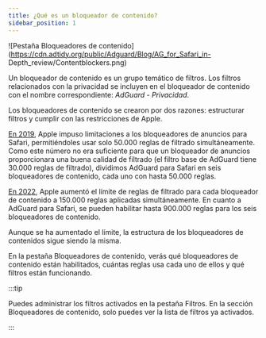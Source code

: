 ```yaml
---
title: ¿Qué es un bloqueador de contenido?
sidebar_position: 1
---
```


![Pestaña Bloqueadores de contenido](https://cdn.adtidy.org/public/Adguard/Blog/AG_for_Safari_in- Depth_review/Contentblockers.png)

Un bloqueador de contenido es un grupo temático de filtros. Los filtros relacionados con la privacidad se incluyen en el bloqueador de contenido con el nombre correspondiente: _AdGuard - Privacidad_.

Los bloqueadores de contenido se crearon por dos razones: estructurar filtros y cumplir con las restricciones de Apple.

[En 2019](https://adguard.com/en/blog/adguard-safari-1-5.html), Apple impuso limitaciones a los bloqueadores de anuncios para Safari, permitiéndoles usar solo 50.000 reglas de filtrado simultáneamente. Como este número no era suficiente para que un bloqueador de anuncios proporcionara una buena calidad de filtrado (el filtro base de AdGuard tiene 30.000 reglas de filtrado), dividimos AdGuard para Safari en seis bloqueadores de contenido, cada uno con hasta 50.000 reglas.

[En 2022](https://adguard.com/en/blog/adguard-for-safari-1-11.html), Apple aumentó el límite de reglas de filtrado para cada bloqueador de contenido a 150.000 reglas aplicadas simultáneamente. En cuanto a AdGuard para Safari, se pueden habilitar hasta 900.000 reglas para los seis bloqueadores de contenido.

Aunque se ha aumentado el límite, la estructura de los bloqueadores de contenidos sigue siendo la misma.

En la pestaña Bloqueadores de contenido, verás qué bloqueadores de contenido están habilitados, cuántas reglas usa cada uno de ellos y qué filtros están funcionando.

:::tip

Puedes administrar los filtros activados en la pestaña Filtros. En la sección Bloqueadores de contenido, solo puedes ver la lista de filtros ya activados.

:::
